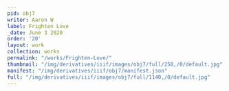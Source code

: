 ```yaml
---
pid: obj7
writer: Aaron W
label: Frighten Love
_date: June 3 2020
order: '20'
layout: work
collection: works
permalink: "/works/Frighten-Love/"
thumbnail: "/img/derivatives/iiif/images/obj7/full/250,/0/default.jpg"
manifest: "/img/derivatives/iiif/obj7/manifest.json"
full: "/img/derivatives/iiif/images/obj7/full/1140,/0/default.jpg"
---
```

